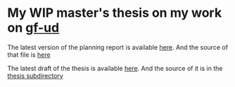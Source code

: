 # My WIP master's thesis on my work on [gf-ud](https://github.com/GrammaticalFramework/gf-ud)

The latest version of the planning report is available [here](https://anka-213.github.io/gf-ud-exjobb/planeringsrapport.pdf).
And the source of that file is [here](planeringsrapport/main.tex)

The latest draft of the thesis is available [here](https://anka-213.github.io/gf-ud-exjobb/thesis.pdf).
And the source of it is in the [thesis subdirectory](thesis/)

